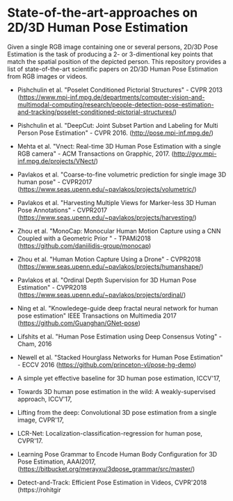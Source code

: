 # State-of-the-art-approaches on 2D/3D Human Pose Estimation
Given a single RGB image containing one or several persons, 2D/3D Pose Estimation is the task of producing a 2- or 3-dimentional key points that match the spatial position of the depicted person. This repository provides a list of state-of-the-art scientific papers on 2D/3D Human Pose Estimation from RGB images or videos. 

* Pishchulin et al. "Poselet Conditioned Pictorial Structures" - CVPR 2013 (https://www.mpi-inf.mpg.de/departments/computer-vision-and-multimodal-computing/research/people-detection-pose-estimation-and-tracking/poselet-conditioned-pictorial-structures/)

* Pishchulin et al. "DeepCut: Joint Subset Partion and Labeling for Multi Person Pose Estimation" - CVPR 2016. (http://pose.mpi-inf.mpg.de/)

* Mehta et al. "Vnect: Real-time 3D Human Pose Estimation with a single RGB camera" - ACM Transactions on Grapphic, 2017. (http://gvv.mpi-inf.mpg.de/projects/VNect/)

* Pavlakos et al. "Coarse-to-fine volumetric prediction for single image 3D human pose" - CVPR2017 (https://www.seas.upenn.edu/~pavlakos/projects/volumetric/)

* Pavlakos et al.  "Harvesting Multiple Views for Marker-less 3D Human Pose Annotations" - CVPR2017 (https://www.seas.upenn.edu/~pavlakos/projects/harvesting/)

* Zhou  et al. "MonoCap: Monocular Human Motion Capture using a CNN Coupled with a Geometric Prior " - TPAMi2018 (https://github.com/daniilidis-group/monocap)

* Zhou et al. "Human Motion Capture Using a Drone" - CVPR2018 (https://www.seas.upenn.edu/~pavlakos/projects/humanshape/) 

* Pavlakos  et al. "Ordinal Depth Supervision for 3D Human Pose Estimation" - CVPR2018 (https://www.seas.upenn.edu/~pavlakos/projects/ordinal/)

* Ning et al. "Knowledege-guide deep fractal neural network for human pose estimation" IEEE Transactions on Multimedia 2017 (https://github.com/Guanghan/GNet-pose)

* Lifshits et al. "Human Pose Estimation using Deep Consensus Voting" - Cham, 2016

* Newell et al. "Stacked Hourglass Networks for Human Pose Estimation" - ECCV 2016 (https://github.com/princeton-vl/pose-hg-demo)

* A simple yet effective baseline for 3D human pose estimation, ICCV'17, 

* Towards 3D human pose estimation in the wild: A weakly-supervised approach, ICCV'17,

* Lifting from the deep: Convolutional 3D pose estimation from a single image, CVPR'17, 

* LCR-Net: Localization-classification-regression for human pose, CVPR'17.

* Learning Pose Grammar to Encode Human Body Configuration for 3D Pose Estimation, AAAI2017, (https://bitbucket.org/merayxu/3dpose_grammar/src/master/)

* Detect-and-Track: Efficient Pose Estimation in Videos, CVPR'2018 (https://rohitgir
